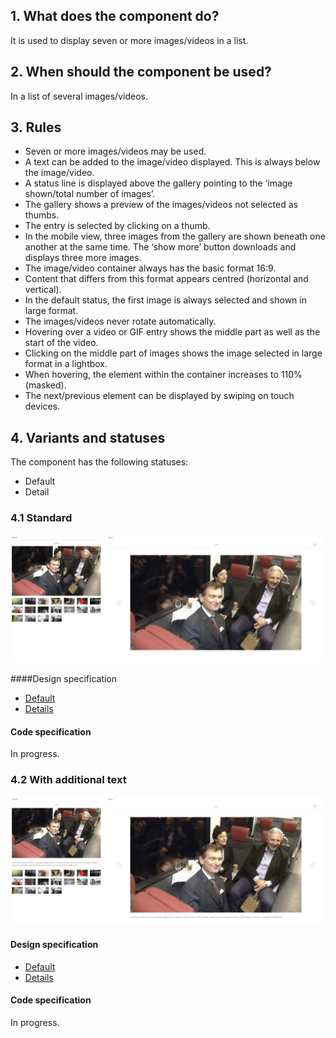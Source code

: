 ## 1. What does the component do?
It is used to display seven or more images/videos in a list.

## 2. When should the component be used?
In a list of several images/videos.

## 3. Rules
* Seven or more images/videos may be used.
* A text can be added to the image/video displayed. This is always below the image/video.
* A status line is displayed above the gallery pointing to the ‘image shown/total number of images’.
* The gallery shows a preview of the images/videos not selected as thumbs.
* The entry is selected by clicking on a thumb.
* In the mobile view, three images from the gallery are shown beneath one another at the same time. The ‘show more’ button downloads and displays three more images.
* The image/video container always has the basic format 16:9.
* Content that differs from this format appears centred (horizontal and vertical).
* In the default status, the first image is always selected and shown in large format.
* The images/videos never rotate automatically.
* Hovering over a video or GIF entry shows the middle part as well as the start of the video.
* Clicking on the middle part of images shows the image selected in large format in a lightbox.
* When hovering, the element within the container increases to 110% (masked).
* The next/previous element can be displayed by swiping on touch devices.

## 4. Variants and statuses
The component has the following statuses: 
* Default
* Detail

### 4.1 Standard
![Image of the media gallery component in the standard variant](https://raw.githubusercontent.com/sbb-design-systems/design-system-website-documentation/master/documentation/components/mediagallery/images/mediagallery_default.png 'class: image')

####Design specification
* [Default](https://www.sketch.com/s/80f12b3b-58e5-4b4c-98cd-c553bae18db0/a/VOob5A#Inspector)
* [Details](https://www.sketch.com/s/80f12b3b-58e5-4b4c-98cd-c553bae18db0/a/Ya5dbm#Inspector)

#### Code specification
In progress.

### 4.2 With additional text
![Image of the media gallery component with additional text under the image](https://raw.githubusercontent.com/sbb-design-systems/design-system-website-documentation/master/documentation/components/mediagallery/images/mediagallery_text.png 'class: image')

#### Design specification
* [Default](https://www.sketch.com/s/80f12b3b-58e5-4b4c-98cd-c553bae18db0/a/KPRq5g#Inspector)
* [Details](https://www.sketch.com/s/80f12b3b-58e5-4b4c-98cd-c553bae18db0/a/wmQgDq#Inspector)

#### Code specification
In progress.
